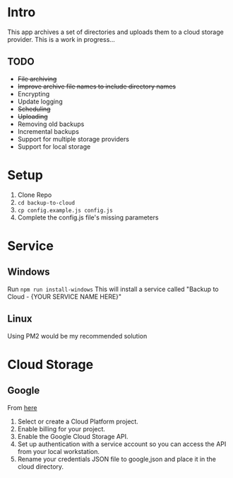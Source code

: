 # Intro
This app archives a set of directories and uploads them to a cloud storage provider. This is a work in progress...

## TODO
- ~~File archiving~~
- ~~Improve archive file names to include directory names~~
- Encrypting
- Update logging
- ~~Scheduling~~
- ~~Uploading~~
- Removing old backups
- Incremental backups
- Support for multiple storage providers
- Support for local storage

# Setup
1. Clone Repo
2. `cd backup-to-cloud`
3. `cp config.example.js config.js`
4. Complete the config.js file's missing parameters

# Service

## Windows

Run `npm run install-windows`
This will install a service called "Backup to Cloud - {YOUR SERVICE NAME HERE}"

## Linux

Using PM2 would be my recommended solution


# Cloud Storage

## Google

From [here](https://www.npmjs.com/package/@google-cloud/storage)
1) Select or create a Cloud Platform project.
2) Enable billing for your project.
3) Enable the Google Cloud Storage API.
4) Set up authentication with a service account so you can access the API from your local workstation.
5) Rename your credentials JSON file to google,json and place it in the cloud directory.

